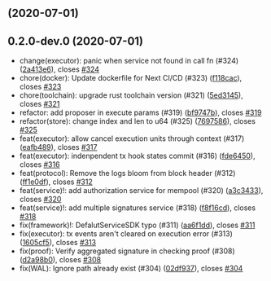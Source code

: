##  (2020-07-01)




## 0.2.0-dev.0 (2020-07-01)

* change(executor): panic when service not found in call fn (#324) ([2a413e6](https://github.com/yejiayu/muta/commit/2a413e6)), closes [#324](https://github.com/yejiayu/muta/issues/324)
* chore(docker): Update dockerfile for Next CI/CD (#323) ([f118cac](https://github.com/yejiayu/muta/commit/f118cac)), closes [#323](https://github.com/yejiayu/muta/issues/323)
* chore(toolchain): upgrade rust toolchain version (#321) ([5ed3145](https://github.com/yejiayu/muta/commit/5ed3145)), closes [#321](https://github.com/yejiayu/muta/issues/321)
* refactor: add proposer in execute params (#319) ([bf9747b](https://github.com/yejiayu/muta/commit/bf9747b)), closes [#319](https://github.com/yejiayu/muta/issues/319)
* refactor(store): change index and len to u64 (#325) ([7697586](https://github.com/yejiayu/muta/commit/7697586)), closes [#325](https://github.com/yejiayu/muta/issues/325)
* feat(executor): allow cancel execution units through context (#317) ([eafb489](https://github.com/yejiayu/muta/commit/eafb489)), closes [#317](https://github.com/yejiayu/muta/issues/317)
* feat(executor): indenpendent tx hook states commit (#316) ([fde6450](https://github.com/yejiayu/muta/commit/fde6450)), closes [#316](https://github.com/yejiayu/muta/issues/316)
* feat(protocol): Remove the logs bloom from block header (#312) ([ff1e0df](https://github.com/yejiayu/muta/commit/ff1e0df)), closes [#312](https://github.com/yejiayu/muta/issues/312)
* feat(service)!: add authorization service for mempool (#320) ([a3c3433](https://github.com/yejiayu/muta/commit/a3c3433)), closes [#320](https://github.com/yejiayu/muta/issues/320)
* feat(service)!: add multiple signatures service (#318) ([f8f16cd](https://github.com/yejiayu/muta/commit/f8f16cd)), closes [#318](https://github.com/yejiayu/muta/issues/318)
* fix(framework)!: DefalutServiceSDK typo (#311) ([aa6f1dd](https://github.com/yejiayu/muta/commit/aa6f1dd)), closes [#311](https://github.com/yejiayu/muta/issues/311)
* fix(executor): tx events aren't cleared on execution error (#313) ([1605cf5](https://github.com/yejiayu/muta/commit/1605cf5)), closes [#313](https://github.com/yejiayu/muta/issues/313)
* fix(proof): Verify aggregated signature in checking proof (#308) ([d2a98b0](https://github.com/yejiayu/muta/commit/d2a98b0)), closes [#308](https://github.com/yejiayu/muta/issues/308)
* fix(WAL): Ignore path already exist (#304) ([02df937](https://github.com/yejiayu/muta/commit/02df937)), closes [#304](https://github.com/yejiayu/muta/issues/304)
